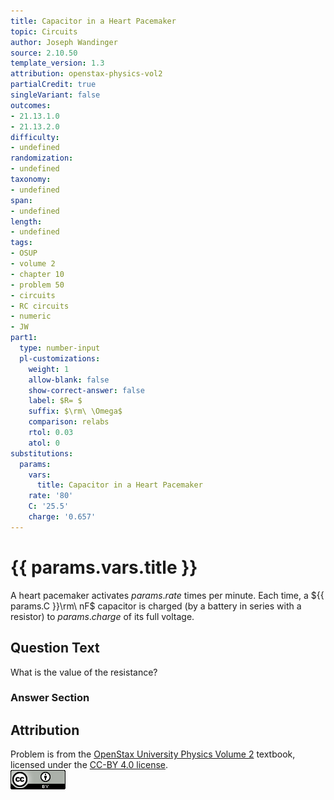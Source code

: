 ```yaml
---
title: Capacitor in a Heart Pacemaker
topic: Circuits
author: Joseph Wandinger
source: 2.10.50
template_version: 1.3
attribution: openstax-physics-vol2
partialCredit: true
singleVariant: false
outcomes:
- 21.13.1.0
- 21.13.2.0
difficulty:
- undefined
randomization:
- undefined
taxonomy:
- undefined
span:
- undefined
length:
- undefined
tags:
- OSUP
- volume 2
- chapter 10
- problem 50
- circuits
- RC circuits
- numeric
- JW
part1:
  type: number-input
  pl-customizations:
    weight: 1
    allow-blank: false
    show-correct-answer: false
    label: $R= $
    suffix: $\rm\ \Omega$
    comparison: relabs
    rtol: 0.03
    atol: 0
substitutions:
  params:
    vars:
      title: Capacitor in a Heart Pacemaker
    rate: '80'
    C: '25.5'
    charge: '0.657'
---
```

# {{ params.vars.title }}
A heart pacemaker activates ${{ params.rate }}$ times per minute.
Each time, a ${{ params.C }}\rm\ nF$ capacitor is charged (by a battery in series with a resistor) to ${{ params.charge }}$ of its full voltage.

## Question Text

What is the value of the resistance?

### Answer Section

## Attribution

Problem is from the [OpenStax University Physics Volume 2](https://openstax.org/details/books/university-physics-volume-2) textbook, licensed under the [CC-BY 4.0 license](https://creativecommons.org/licenses/by/4.0/).<br>![Image representing the Creative Commons 4.0 BY license.](https://raw.githubusercontent.com/firasm/bits/master/by.png)